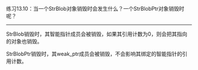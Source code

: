 练习13.10：当一个StrBlob对象销毁时会发生什么？一个StrBlobPtr对象销毁时呢？

---

StrBlob销毁时，其智能指针成员会被销毁，如果其引用计数为0，则会把其指向的对象也销毁。

StrBlobPtr销毁时，其weak_ptr成员会被销毁，不会影响其绑定的智能指针的引用计数。
